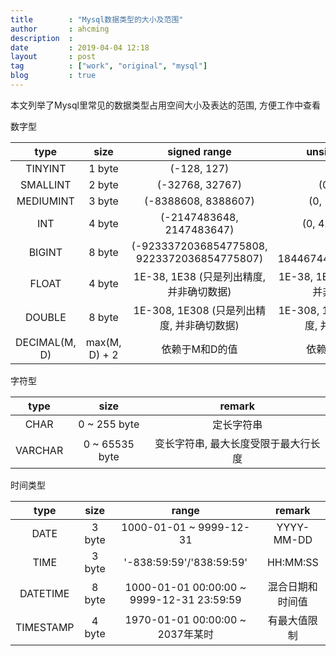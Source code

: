 ```yaml
---
title        : "Mysql数据类型的大小及范围"
author       : ahcming
description  : 
date         : 2019-04-04 12:18
layout       : post
tag          : ["work", "original", "mysql"]
blog         : true
---
```


本文列举了Mysql里常见的数据类型占用空间大小及表达的范围, 方便工作中查看

数字型

|  type         |   size        |         signed range                         |         unsigned range                   | 
|:-------------:|:-------------:|:--------------------------------------------:|:----------------------------------------:|
| TINYINT       | 1 byte        | (-128, 127)                                  | (0, 255)                                 |
| SMALLINT      | 2 byte        | (-32768, 32767)                              | (0, 65535)                               |
| MEDIUMINT     | 3 byte        | (-8388608, 8388607)                          | (0, 16777215)                            |
| INT           | 4 byte        | (-2147483648, 2147483647)                    | (0, 4294967295)                          |
| BIGINT        | 8 byte        | (-9233372036854775808, 9223372036854775807)  | (0, 18446744073709551615)                |
| FLOAT         | 4 byte        | 1E-38, 1E38    (只是列出精度, 并非确切数据)      | 1E-38, 1E38    (只是列出精度, 并非确切数据)  |
| DOUBLE        | 8 byte        | 1E-308, 1E308  (只是列出精度, 并非确切数据)      | 1E-308, 1E308  (只是列出精度, 并非确切数据)  |
| DECIMAL(M, D) | max(M, D) + 2 | 依赖于M和D的值                                 | 依赖于M和D的值                             | 

字符型 

|  type         |     size        |         remark                  | 
|:-------------:|:---------------:|:-------------------------------:|
| CHAR          | 0 ~ 255 byte    | 定长字符串                        |
| VARCHAR       | 0 ~ 65535 byte  | 变长字符串, 最大长度受限于最大行长度  |

时间类型

|  type         |   size  |             range                          |     remark    |
|:-------------:|:-------:|:------------------------------------------:|:-------------:|
| DATE          | 3 byte  | 1000-01-01 ~ 9999-12-31                    |   YYYY-MM-DD  |
| TIME          | 3 byte  | '-838:59:59'/'838:59:59'                   |    HH:MM:SS   |
| DATETIME      | 8 byte  | 1000-01-01 00:00:00 ~ 9999-12-31 23:59:59  | 混合日期和时间值 |
| TIMESTAMP     | 4 byte  | 1970-01-01 00:00:00 ~ 2037年某时            |   有最大值限制  |
